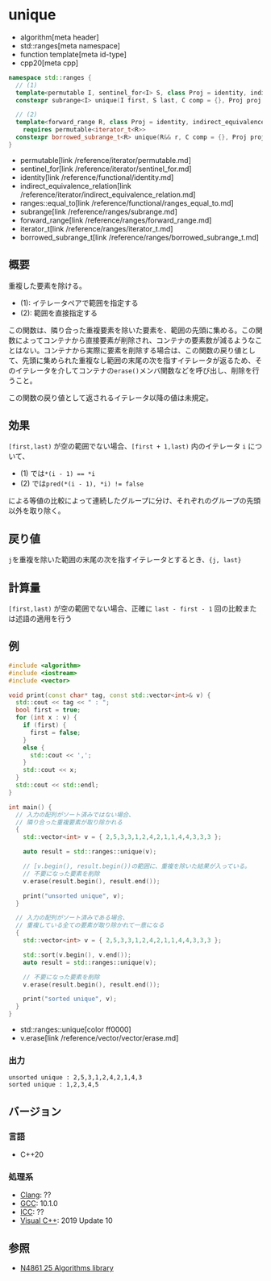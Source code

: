# unique
* algorithm[meta header]
* std::ranges[meta namespace]
* function template[meta id-type]
* cpp20[meta cpp]

```cpp
namespace std::ranges {
  // (1)
  template<permutable I, sentinel_for<I> S, class Proj = identity, indirect_equivalence_relation<projected<I, Proj>> C = ranges::equal_to>
  constexpr subrange<I> unique(I first, S last, C comp = {}, Proj proj = {});

  // (2)
  template<forward_range R, class Proj = identity, indirect_equivalence_relation<projected<iterator_t<R>, Proj>> C = ranges::equal_to>
    requires permutable<iterator_t<R>>
  constexpr borrowed_subrange_t<R> unique(R&& r, C comp = {}, Proj proj = {});
}
```
* permutable[link /reference/iterator/permutable.md]
* sentinel_for[link /reference/iterator/sentinel_for.md]
* identity[link /reference/functional/identity.md]
* indirect_equivalence_relation[link /reference/iterator/indirect_equivalence_relation.md]
* ranges::equal_to[link /reference/functional/ranges_equal_to.md]
* subrange[link /reference/ranges/subrange.md]
* forward_range[link /reference/ranges/forward_range.md]
* iterator_t[link /reference/ranges/iterator_t.md]
* borrowed_subrange_t[link /reference/ranges/borrowed_subrange_t.md]


## 概要
重複した要素を除ける。

* (1): イテレータペアで範囲を指定する
* (2): 範囲を直接指定する

この関数は、隣り合った重複要素を除いた要素を、範囲の先頭に集める。この関数によってコンテナから直接要素が削除され、コンテナの要素数が減るようなことはない。コンテナから実際に要素を削除する場合は、この関数の戻り値として、先頭に集められた重複なし範囲の末尾の次を指すイテレータが返るため、そのイテレータを介してコンテナの`erase()`メンバ関数などを呼び出し、削除を行うこと。

この関数の戻り値として返されるイテレータ以降の値は未規定。


## 効果
`[first,last)` が空の範囲でない場合、`[first + 1,last)` 内のイテレータ `i` について、

- (1) では`*(i - 1) == *i`
- (2) では`pred(*(i - 1), *i) != false`

による等値の比較によって連続したグループに分け、それぞれのグループの先頭以外を取り除く。


## 戻り値
`j`を重複を除いた範囲の末尾の次を指すイテレータとするとき、`{j, last}`


## 計算量
`[first,last)` が空の範囲でない場合、正確に `last - first - 1` 回の比較または述語の適用を行う


## 例
```cpp example
#include <algorithm>
#include <iostream>
#include <vector>

void print(const char* tag, const std::vector<int>& v) {
  std::cout << tag << " : ";
  bool first = true;
  for (int x : v) {
    if (first) {
      first = false;
    }
    else {
      std::cout << ',';
    }
    std::cout << x;
  }
  std::cout << std::endl;
}

int main() {
  // 入力の配列がソート済みではない場合、
  // 隣り合った重複要素が取り除かれる
  {
    std::vector<int> v = { 2,5,3,3,1,2,4,2,1,1,4,4,3,3,3 };

    auto result = std::ranges::unique(v);

    // [v.begin(), result.begin())の範囲に、重複を除いた結果が入っている。
    // 不要になった要素を削除
    v.erase(result.begin(), result.end());

    print("unsorted unique", v);
  }

  // 入力の配列がソート済みである場合、
  // 重複している全ての要素が取り除かれて一意になる
  {
    std::vector<int> v = { 2,5,3,3,1,2,4,2,1,1,4,4,3,3,3 };

    std::sort(v.begin(), v.end());
    auto result = std::ranges::unique(v);

    // 不要になった要素を削除
    v.erase(result.begin(), result.end());

    print("sorted unique", v);
  }
}
```
* std::ranges::unique[color ff0000]
* v.erase[link /reference/vector/vector/erase.md]

### 出力
```
unsorted unique : 2,5,3,1,2,4,2,1,4,3
sorted unique : 1,2,3,4,5
```

## バージョン
### 言語
- C++20

### 処理系
- [Clang](/implementation.md#clang): ??
- [GCC](/implementation.md#gcc): 10.1.0
- [ICC](/implementation.md#icc): ??
- [Visual C++](/implementation.md#visual_cpp): 2019 Update 10

## 参照
- [N4861 25 Algorithms library](https://timsong-cpp.github.io/cppwp/n4861/algorithms)
